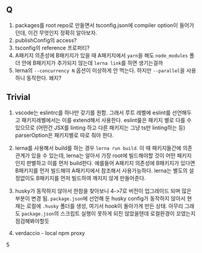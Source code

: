 ## Q
1. packages를 root repo로 만들면서 tsconfig.json에 compiler option이 들어가던데, 이건 무엇인지 정확히 알아보자.
2. publishConfig의 access?
3. tsconfig의 reference 프로퍼티?
4. A패키지 의존성에 B패키지가 있을 때 A패키지에서 `yarn`을 해도 `node_modules` 폴더 안에 B패키지가 추가되지 않는데 `lerna link`를 하면 생기는걸까
5. lerna의 `--concurrency N` 옵션이 이상하게 안 먹는다. 하지만 `--parallel`을 사용하니 동작한다. 왜지?

## Trivial

1. vscode는 eslintrc를 하나만 갖기를 원함. 그래서 루트 레벨에 eslint를 선언해두고 패키지레벨에서는 이를 extend해서 사용한다. 
eslint룰은 패키지 별로 다를 수 있으므로 (어떤건 JSX를 linting 하고 다른 패키지는 그냥 ts만 linting하는 등) parserOption은 패키지별로 따로 줘야 한다.


2. lerna를 사용해서 build를 하는 경우 `lerna run build`. 이 때 패키지들간에 의존관계가 있을 수 있는데, lerna는 알아서 가장 root에 빌드해야할 것이 어떤 패키지인지 판별하고 이를 먼저 build한다.
예를들어 A패키지 의존성에 B패키지가 있다면 B패키지를 먼저 빌드해야 A패키지에서 참조해서 사용가능하다. lerna는 별도의 설정없이도 B패키지를 먼저 빌드하여 깨지지 않게 만들어준다.

3. husky가 동작하지 않아서 한참을 찾아보니 4->7로 버전이 업그레이드 되며 많은 부분이 변경 됨. 
`package.json`에 선언해 둔 husky config가 동작하지 않아서 현재는 로컬에 `.husky` 폴더를 생성, 여기서 hook이 돌아가게 만든 상태.
아무리 그래도 `package.json`의 스크립트 실행이 못하게 되진 않았을텐데 로컬환경이 꼬였는지 점검해봐야할듯

4. verdaccio - local npm proxy


5

 
